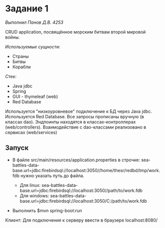 # Задание 1

_Выполнил Панов Д.В. 4253_

CRUD application, посвящённое морским битвам второй мировой войны.

_Используемые сущности:_
- Страны
- Битвы
- Корабли

_Стек:_
- Java jdbc
- Spring
- GUI - thymeleaf (web)
- Red Database

Используется "низкоуровневое" подключение к БД через Java jdbc.
Используется Red Database. Все запросы прописаны вручную (в классах dao). 
Эндпоинты находятся в классах-контроллерах (web/controllers).
Взаимодействие с dao-классами реализовано в сервисах (web/services)


## Запуск


- В файле src/main/resources/application.properties в строчке:
  sea-battles-data-base.url=jdbc:firebirdsql://localhost:3050//home/thesr/redbd/tmp/work.fdb
  нужно указать путь до файла.
    - Для linux:
      sea-battles-data-base.url=jdbc:firebirdsql://localhost:3050//path/to/work.fdb
    - Для windows:
      sea-battles-data-base.url=jdbc:firebirdsql://localhost:3050/C:/path/to/work.fdb

- Выполнить $mvn spring-boot:run

_Клиент:_
Для подключения к серверу ввести в браузере localhost:8080/
